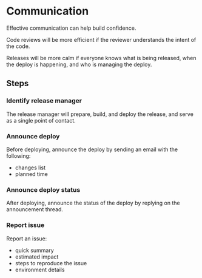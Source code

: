 # Communication

Effective communication can help build confidence.

Code reviews will be more efficient if the reviewer understands the intent of the code.

Releases will be more calm if everyone knows what is being released, when the deploy is happening, and who is managing the deploy.

## Steps

### Identify release manager

The release manager will prepare, build, and deploy the release, and serve as a single point of contact.

### Announce deploy

Before deploying, announce the deploy by sending an email with the following:
* changes list
* planned time

### Announce deploy status

After deploying, announce the status of the deploy by replying on the announcement thread.

### Report issue

Report an issue:
* quick summary
* estimated impact
* steps to reproduce the issue
* environment details
